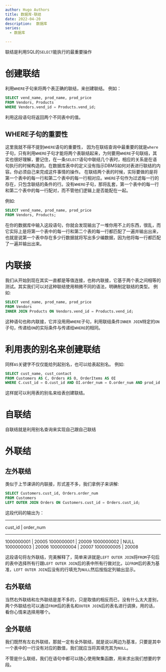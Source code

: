 ```yaml
---
author: Hugo Authors
title: 数据库-联结
date: 2022-04-20
description:  数据库
series:
  - 数据库

---
```


联结是利用SQL的`SELECT`能执行的最重要操作

<!--more-->

# 创建联结
利用`WHERE`子句来将两个表正确的联结，来创建联结。
例如：
```sql
SELECT vend_name, prod_name, prod_price
FROM Vendors, Products
WHERE Vendors.vend_id = Products.vend_id;
```
利用这段语句将返回两个不同表中的值。


## WHERE子句的重要性
这里我就不得不提到`WHERE`语句的重要性，
因为在联结查询中最重要的就是`where`子句，只有利用`WHERE`子句才能将两个表联结起来，为何要用`WHERE`子句联结，其实也很好理解，要记住，在一条`SELECT`语句中联结几个表时，相应的关系是在语句执行的时候构造的。在数据库表中的定义没有指示DBMS如何对表进行联结的内容。你必须自己来完成这件事情的操作。
在联结两个表的时候，实际要做的是将第一个表中的每一行和第二个表中的每一行相对应。`WHERE`子句作为过滤每一行的存在，只包含联结的条件的行。没有`WHERE`子句，那将乱套，第一个表中的每一行和第二个表中的每一行配对，而不管他们逻辑上是否能配在一起。

例如:
```sql
SELECT vend_name, prod_name, prod_price
FROM Vendors, Products;
```
在你的数据库中输入这段语句，你就会发现输出了一堆你用不上的东西，很乱，而它实际上是将第一个表中的每一行和第二个表的每一行都匹配了一遍并输出出来，也就是说第一个表中存在多少行数据就将写出多少编数据，因为他将每一行都匹配了一遍并输出出来。

# 内联接

我们从开始到现在其实一直都是等值连接，也称内联接，它基于两个表之间相等的测试。其实我们可以对这种联结使用稍微不同的语法，明确制定联结的类型。
例如:
```sql
SELECT vend_name, prod_name, prod_price
FROM Vendors
INNER JOIN Products ON Vendors.vend_id = Products.vend_id;
```
这种语句也称内联接，它并没用用`WHERE`子句，利用联结条件`INNER JOIN`特定的`ON`子句，传递给`ON`的实际条件与传递给`WHERE`的相同。

# 利用表的别名来创建联结
同样`AS`关键字不仅仅能给列起别名，也可以给表起别名。
例如:
```sql
SELECT cust_name, cust_contact
FROM Customers AS C, Orders AS O, OrderItems AS OI
WHERE C.cust_id = O.cust_id AND OI.order_num = O.order_num AND prod_id = 'RGAN01';
```
这样就可以利用表的别名来给表创建联结。

# 自联结
自联结就是利用别名查询来实现自己跟自己联结

# 外联结
## 左外联结
类似于上节课讲的内联接，形式差不多，我们拿例子来讲解:
```sql
SELECT Customers.cust_id, Orders.order_num
FROM Customers
LEFT OUTER JOIN Orders ON Customers.cust_id = Orders.cust_id;
```
这段代码的输出为：

--------------------------------------------
cust_id            |       order_num

--------------------------------------------
1000000001         |       20005
1000000001         |       20009
1000000002         |       NULL
1000000003         |       20006
1000000004         |       20007
1000000005         |       20008

这段语句将左外联结，完美解释了，简单来讲就是`LEFT OUTER JOIN`将`FROM`子句后的表中选择所有行跟`LEFT OUTER JOIN`后的表中所有行做对比，以`FROM`后的表为基准，`LEFT OUTER JOIN`后没有的行填充为`NULL`然后按指定列输出显示。

## 右外联结
当然右外联结和左外联结是差不多的，只是取值的相反而已，没有什么太大差别，两个外联结也可以通过`FROM`后的表名和`OUTER JOIN`后的表名进行调换，用的话，看你心情来选择用哪个。

## 全外联结
我们既然有左右外联结，那就一定有全外联结，就是说以两边为基准，只要是其中一个表中的一行没有对应的数值，我们就应当将其填充其为`NULL`。


不管是什么联结，我们在语句中都可以随心使用聚集函数，用来求出我们想要的字段。




